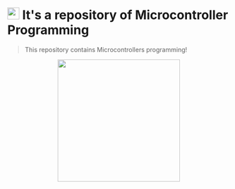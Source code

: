 # <img src="https://svgsilh.com/svg_v2/152656.svg" height="27"> It's a repository of Microcontroller Programming

<blockquote>This repository contains Microcontrollers programming!</blockquote>

<div align="center"><img src="https://ascenten.net/images/pages-banner-12.jpg" height="277"></div>
